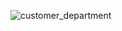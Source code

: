 ![customer_department](https://github.com/user-attachments/assets/ae5ac95a-1443-4c5f-9adb-60283e2a2e8b)
